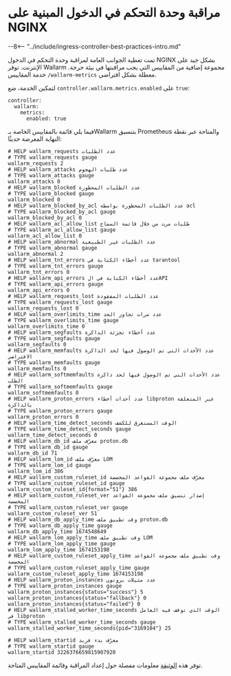 # مراقبة وحدة التحكم في الدخول المبنية على NGINX

--8<-- "../include/ingress-controller-best-practices-intro.md"

تمت تغطية الجوانب العامة لمراقبة وحدة التحكم في الدخول NGINX بشكل جيد على الإنترنت. توفر Wallarm مجموعة إضافية من المقاييس التي يجب مراقبتها في بيئة حرجة. خدمة المقاييس `/wallarm-metrics` معطلة بشكل افتراضي.

لتمكين الخدمة، ضع `controller.wallarm.metrics.enabled` على `true`:

```
controller:
  wallarm:
    metrics:
      enabled: true
```

فيما يلي قائمة بالمقاييس الخاصة بـWallarm بتنسيق Prometheus والمتاحة عبر نقطة النهاية المعرضة حديثًا:

```
# HELP wallarm_requests عدد الطلبات
# TYPE wallarm_requests gauge
wallarm_requests 2
# HELP wallarm_attacks عدد طلبات الهجوم
# TYPE wallarm_attacks gauge
wallarm_attacks 0
# HELP wallarm_blocked عدد الطلبات المحظورة
# TYPE wallarm_blocked gauge
wallarm_blocked 0
# HELP wallarm_blocked_by_acl عدد الطلبات المحظورة بواسطة acl 
# TYPE wallarm_blocked_by_acl gauge
wallarm_blocked_by_acl 0
# HELP wallarm_acl_allow_list طلبات مرت من خلال قائمة السماح
# TYPE wallarm_acl_allow_list gauge
wallarm_acl_allow_list 0
# HELP wallarm_abnormal عدد الطلبات غير الطبيعية
# TYPE wallarm_abnormal gauge
wallarm_abnormal 2
# HELP wallarm_tnt_errors عدد أخطاء الكتابة في tarantool 
# TYPE wallarm_tnt_errors gauge
wallarm_tnt_errors 0
# HELP wallarm_api_errors عدد أخطاء الكتابة في الAPI
# TYPE wallarm_api_errors gauge
wallarm_api_errors 0
# HELP wallarm_requests_lost عدد الطلبات المفقودة
# TYPE wallarm_requests_lost gauge
wallarm_requests_lost 0
# HELP wallarm_overlimits_time عدد مرات تجاوز الحد
# TYPE wallarm_overlimits_time gauge
wallarm_overlimits_time 0
# HELP wallarm_segfaults عدد أخطاء تجزئة الذاكرة
# TYPE wallarm_segfaults gauge
wallarm_segfaults 0
# HELP wallarm_memfaults عدد الأحداث التي تم الوصول فيها لحد الذاكرة الافتراضي
# TYPE wallarm_memfaults gauge
wallarm_memfaults 0
# HELP wallarm_softmemfaults عدد الأحداث التي تم الوصول فيها لحد ذاكرة الطلب
# TYPE wallarm_softmemfaults gauge
wallarm_softmemfaults 0
# HELP wallarm_proton_errors عدد أحداث أخطاء libproton غير المتعلقة بالذاكرة 
# TYPE wallarm_proton_errors gauge
wallarm_proton_errors 0
# HELP wallarm_time_detect_seconds الوقت المستغرق للكشف
# TYPE wallarm_time_detect_seconds gauge
wallarm_time_detect_seconds 0
# HELP wallarm_db_id معرّف ملف proton.db
# TYPE wallarm_db_id gauge
wallarm_db_id 71
# HELP wallarm_lom_id معرّف ملف LOM
# TYPE wallarm_lom_id gauge
wallarm_lom_id 386
# HELP wallarm_custom_ruleset_id معرّف ملف مجموعة القواعد المخصصة
# TYPE wallarm_custom_ruleset_id gauge
wallarm_custom_ruleset_id{format="51"} 386
# HELP wallarm_custom_ruleset_ver إصدار تنسيق ملف مجموعة القواعد المخصصة
# TYPE wallarm_custom_ruleset_ver gauge
wallarm_custom_ruleset_ver 51
# HELP wallarm_db_apply_time وقت تطبيق ملف proton.db
# TYPE wallarm_db_apply_time gauge
wallarm_db_apply_time 1674548649
# HELP wallarm_lom_apply_time وقت تطبيق ملف LOM
# TYPE wallarm_lom_apply_time gauge
wallarm_lom_apply_time 1674153198
# HELP wallarm_custom_ruleset_apply_time وقت تطبيق ملف مجموعة القواعد المخصصة
# TYPE wallarm_custom_ruleset_apply_time gauge
wallarm_custom_ruleset_apply_time 1674153198
# HELP wallarm_proton_instances عدد مثيلات بروتون
# TYPE wallarm_proton_instances gauge
wallarm_proton_instances{status="success"} 5
wallarm_proton_instances{status="fallback"} 0
wallarm_proton_instances{status="failed"} 0
# HELP wallarm_stalled_worker_time_seconds الوقت الذي توقف فيه العامل في libproton
# TYPE wallarm_stalled_worker_time_seconds gauge
wallarm_stalled_worker_time_seconds{pid="3169104"} 25

# HELP wallarm_startid معرّف بدء فريد
# TYPE wallarm_startid gauge
wallarm_startid 3226376659815907920
```

توفر هذه [الوثيقة](../../../monitoring/intro.md) معلومات مفصلة حول إعداد المراقبة وقائمة المقاييس المتاحة.
